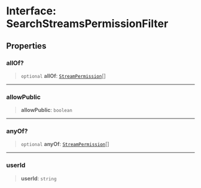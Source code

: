# Interface: SearchStreamsPermissionFilter

## Properties

### allOf?

> `optional` **allOf**: [`StreamPermission`](../enumerations/StreamPermission.md)[]

***

### allowPublic

> **allowPublic**: `boolean`

***

### anyOf?

> `optional` **anyOf**: [`StreamPermission`](../enumerations/StreamPermission.md)[]

***

### userId

> **userId**: `string`
